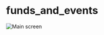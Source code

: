 # funds_and_events

![Main screen](https://github.com/SkiTLi/test_task_funds_and_events/assets/24299425/7ad40669-e1ea-48ca-a06c-2bf6b2f029de)


